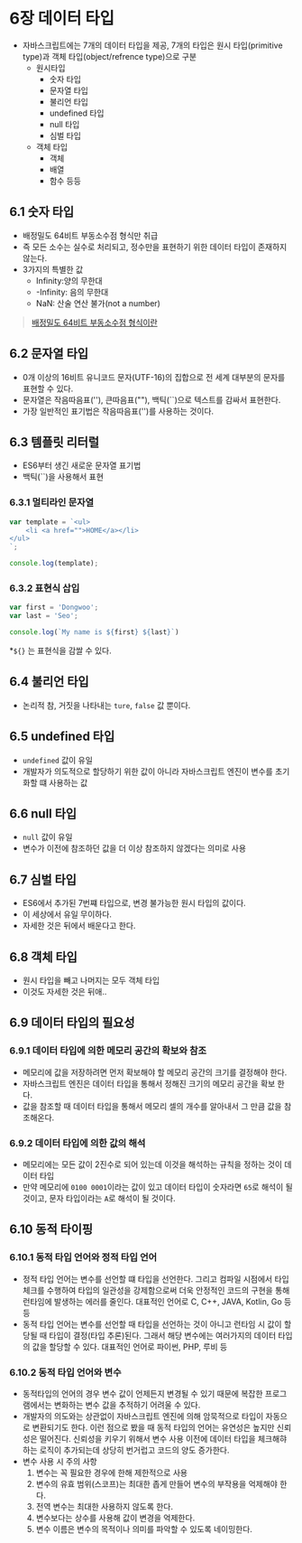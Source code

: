 # 6장 데이터 타입

* 자바스크립트에는 7개의 데이터 타입을 제공, 7개의 타입은 원시 타입(primitive type)과 객체 타입(object/refrence type)으로 구분
   * 원시타입
       * 숫자 타입
       * 문자열 타입
       * 불리언 타입
       * undefined 타입
       * null 타입
       * 심벌 타입
    * 객체 타입
       * 객체
       * 배열
       * 함수 등등


## 6.1 숫자 타입

* 배정밀도 64비트 부동소수점 형식만 취급
* 즉 모든 소수는 실수로 처리되고, 정수만을 표현하기 위한 데이터 타입이 존재하지 않는다.
* 3가지의 특별한 값
   * Infinity:양의 무한대
   * -Infinity: 음의 무한대
   * NaN: 산술 연산 불가(not a number)

> [배정밀도 64비트 부동소수점 형식이란](https://vanillaani.tistory.com/6)

## 6.2 문자열 타입

* 0개 이상의 16비트 유니코드 문자(UTF-16)의 집합으로 전 세계 대부분의 문자를 표현할 수 있다.
* 문자열은 작음따음표(''), 큰따음표(""), 백틱(``)으로 텍스트를 감싸서 표현한다.
* 가장 일반적인 표기법은 작음따음표('')를 사용하는 것이다.

## 6.3 템플릿 리터럴

* ES6부터 생긴 새로운 문자열 표기법
* 백틱(``)을 사용해서 표현

### 6.3.1 멀티라인 문자열
```javascript
var template = `<ul>
    <li <a href="">HOME</a></li>
</ul>
`;

console.log(template);
```

### 6.3.2 표현식 삽입
```javascript
var first = 'Dongwoo';
var last = 'Seo';

console.log(`My name is ${first} ${last}`)
```

*`${}` 는 표현식을 감쌀 수 있다.

## 6.4 불리언 타입

* 논리적 참, 거짓을 나타내는 `ture`, `false` 값 뿐이다.

## 6.5 undefined 타입

* `undefined` 값이 유일
* 개발자가 의도적으로 할당하기 위한 값이 아니라 자바스크립트 엔진이 변수를 초기화할 떄 사용하는 값

## 6.6 null 타입

* `null` 값이 유일
* 변수가 이전에 참조하던 값을 더 이상 참조하지 않겠다는 의미로 사용

## 6.7 심벌 타입

* ES6에서 추가된 7번쨰 타입으로, 변경 불가능한 원시 타입의 값이다.
* 이 세상에서 유일 무이하다.
* 자세한 것은 뒤에서 배운다고 한다.

## 6.8 객체 타입

* 원시 타입을 빼고 나머지는 모두 객체 타입
* 이것도 자세한 것은 뒤애..

## 6.9  데이터 타입의 필요성

### 6.9.1 데이터 타입에 의한 메모리 공간의 확보와 참조

* 메모리에 값을 저장하려면 먼저 확보해야 할 메모리 공간의 크기를 결정해야 한다.
* 자바스크립트 엔진은 데이터 타입을 통해서 정해진 크기의 메모리 공간을 확보 한다.
* 값을 참조할 때 데이터 타입을 통해서 메모리 셀의 개수를 알아내서 그 만큼 값을 참조해온다.

### 6.9.2 데이터 타입에 의한 값의 해석

* 메모리에는 모든 값이 2진수로 되어 있는데 이것을 해석하는 규칙을 정하는 것이 데이터 타입
* 만약 메모리에 `0100 0001`이라는 값이 있고 데이터 타입이 숫자라면 `65`로 해석이 될 것이고, 문자 타입이라는 `A`로 해석이 될 것이다.

## 6.10 동적 타이핑

### 6.10.1 동적 타입 언어와 정적 타입 언어

* 정적 타입 언어는 변수를 선언할 떄 타입을 선언한다. 그리고 컴파일 시점에서 타입 체크를 수행하여 타입의 일관성을 강제함으로써 더욱 안정적인 코드의 구현을 통해 런타임에 발생하는 에러를 줄인다. 대표적인 언어로 C, C++, JAVA, Kotlin, Go 등등
* 동적 타입 언어는 변수를 선언할 때 타입을 선언하는 것이 아니고 런타임 시 값이 할당될 때 타입이 결정(타입 추론)된다. 그래서 해당 변수에는 여러가지의 데이터 타입의 값을 할당할 수 있다. 대표적인 언어로 파이썬, PHP, 루비 등

### 6.10.2 동적 타입 언어와 변수

* 동적타입의 언어의 경우 변수 값이 언제든지 변경될 수 있기 때문에 복잡한 프로그램에서는 변화하는 변수 값을 추적하기 어려울 수 있다.
* 개발자의 의도와는 상관없이 자바스크립트 엔진에 의해 암묵적으로 타입이 자동으로 변환되기도 한다. 이런 점으로 봤을 때 동적 타입의 언어는 유연성은 높지만 신뢰성은 떨어진다. 신뢰성을 키우기 위해서 변수 사용 이전에 데이터 타입을 체크해햐 하는 로직이 추가되는데 상당히 번거럽고 코드의 양도 증가한다.
* 변수 사용 시 주의 사항
   1. 변수는 꼭 필요한 경우에 한해 제한적으로 사용
   2. 변수의 유효 범위(스코프)는 최대한 좁게 만들어 변수의 부작용을 억제해야 한다.
   3. 전역 변수는 최대한 사용하지 않도록 한다.
   4. 변수보다는 상수를 사용해 값이 변경을 억제한다.
   5. 변수 이름은 변수의 목적이나 의미를 파악할 수 있도록 네이밍한다.
   